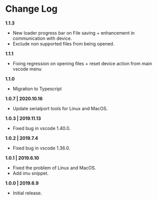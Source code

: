 # Change Log

**1.1.3**

- New loader progress bar on File saving + enhancement in communication with device.
- Exclude non supported files from being opened.

**1.1.1**

- Fixing regression on opening files + reset device action from main vscode menu

**1.1.0**

- Migration to Typescript

**1.0.7 | 2020.10.16**

- Update serialport tools for Linux and MacOS.

**1.0.3 | 2019.11.13**

- Fixed bug in vscode 1.40.0.

**1.0.2 | 2019.7.4**

- Fixed bug in vscode 1.36.0.

**1.0.1 | 2019.6.10**

- Fixed the problem of Linux and MacOS.
- Add imu snippet.

**1.0.0 | 2019.6.9**

- Initial release.
